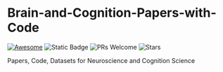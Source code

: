 # Brain-and-Cognition-Papers-with-Code

[![Awesome](https://awesome.re/badge.svg)](https://awesome.re) 
![Static Badge](https://img.shields.io/badge/papers_with_code-orange)
![PRs Welcome](https://img.shields.io/badge/PRs-Welcome-green)
![Stars](https://img.shields.io/github/stars/WangJingyao07/Meta-Learning-Papers-with-Code)

Papers, Code, Datasets for Neuroscience and Cognition Science
